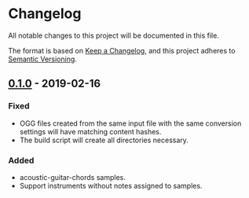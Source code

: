 # Changelog

All notable changes to this project will be documented in this file.

The format is based on [Keep a Changelog](https://keepachangelog.com/en/1.0.0/),
and this project adheres to [Semantic Versioning](https://semver.org/spec/v2.0.0.html).

## [0.1.0] - 2019-02-16

### Fixed

- OGG files created from the same input file with the same conversion settings will have matching content hashes.
- The build script will create all directories necessary.

### Added

- acoustic-guitar-chords samples.
- Support instruments without notes assigned to samples.

[0.1.0]: https://github.com/generative-music/samples.generative.fm/compare/v0.0.5...v0.1.0
